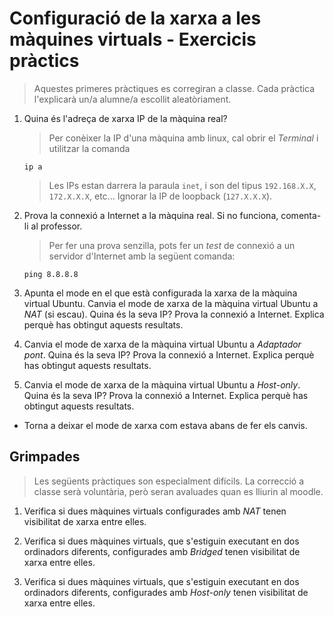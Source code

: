 Configuració de la xarxa a les màquines virtuals - Exercicis pràctics
======================================================

> Aquestes primeres pràctiques es corregiran a classe. Cada pràctica l'explicarà un/a alumne/a escollit aleatòriament.

1. Quina és l'adreça de xarxa IP de la màquina real?

   > Per conèixer la IP d'una màquina amb linux, cal obrir el *Terminal* i utilitzar la comanda
   ```console
   ip a
   ```
   > Les IPs estan darrera la paraula `inet`, i son del tipus `192.168.X.X`, `172.X.X.X`, etc... Ignorar la IP de loopback (`127.X.X.X`).

4. Prova la connexió a Internet a la màquina real. Si no funciona, comenta-li al professor.

   > Per fer una prova senzilla, pots fer un *test* de connexió a un servidor d'Internet amb la següent comanda:
   ```console
   ping 8.8.8.8
   ```

4. Apunta el mode en el que està configurada la xarxa de la màquina virtual Ubuntu. Canvia el mode de xarxa de la màquina virtual Ubuntu a *NAT* (si escau). Quina és la seva IP? Prova la connexió a Internet. Explica perquè has obtingut aquests resultats.

5. Canvia el mode de xarxa de la màquina virtual Ubuntu a *Adaptador pont*. Quina és la seva IP? Prova la connexió a Internet. Explica perquè has obtingut aquests resultats.

5. Canvia el mode de xarxa de la màquina virtual Ubuntu a *Host-only*. Quina és la seva IP? Prova la connexió a Internet. Explica perquè has obtingut aquests resultats.

* Torna a deixar el mode de xarxa com estava abans de fer els canvis.

Grimpades
----------
>Les següents pràctiques son especialment difícils. La correcció a classe serà voluntària, però seran avaluades quan es lliurin al moodle.

1. Verifica si dues màquines virtuals configurades amb *NAT* tenen visibilitat de xarxa entre elles.

1. Verifica si dues màquines virtuals, que s'estiguin executant en dos ordinadors diferents, configurades amb *Bridged* tenen visibilitat de xarxa entre elles.

1. Verifica si dues màquines virtuals, que s'estiguin executant en dos ordinadors diferents, configurades amb *Host-only* tenen visibilitat de xarxa entre elles.
